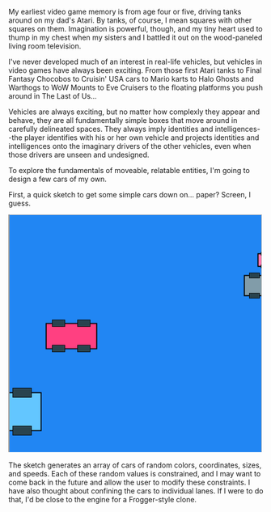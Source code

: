 My earliest video game memory is from age four or five, driving tanks around on my dad's Atari. By tanks, of course, I mean squares with other squares on them. Imagination is powerful, though, and my tiny heart used to thump in my chest when my sisters and I battled it out on the wood-paneled living room television.

I've never developed much of an interest in real-life vehicles, but vehicles in video games have always been exciting. From those first Atari tanks to Final Fantasy Chocobos to Cruisin' USA cars to Mario karts to Halo Ghosts and Warthogs to WoW Mounts to Eve Cruisers to the floating platforms you push around in The Last of Us...

Vehicles are always exciting, but no matter how complexly they appear and behave, they are all fundamentally simple boxes that move around in carefully delineated spaces. They always imply identities and intelligences--the player identifies with his or her own vehicle and projects identities and intelligences onto the imaginary drivers of the other vehicles, even when those drivers are unseen and undesigned.

To explore the fundamentals of moveable, relatable entities, I'm going to design a few cars of my own.

First, a quick sketch to get some simple cars down on... paper? Screen, I guess.

![A few simple cars](Cars.gif)

The sketch generates an array of cars of random colors, coordinates, sizes, and speeds. Each of these random values is constrained, and I may want to come back in the future and allow the user to modify these constraints. I have also thought about confining the cars to individual lanes. If I were to do that, I'd be close to the engine for a Frogger-style clone.
